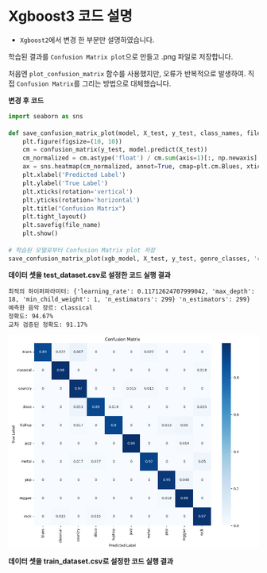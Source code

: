 
# Xgboost3 코드 설명



* `Xgboost2`에서 변경 한 부분만 설명하였습니다.





학습된 결과를 `Confusion Matrix plot`으로 만들고 .png 파일로 저장합니다.

처음엔 `plot_confusion_matrix` 함수를 사용했지만, 오류가 반복적으로 발생하여. 직접 `Confusion Matrix`를 그리는 방법으로 대체했습니다.



**변경 후 코드**

```python
import seaborn as sns

def save_confusion_matrix_plot(model, X_test, y_test, class_names, file_name):
    plt.figure(figsize=(10, 10))
    cm = confusion_matrix(y_test, model.predict(X_test))
    cm_normalized = cm.astype('float') / cm.sum(axis=1)[:, np.newaxis]
    ax = sns.heatmap(cm_normalized, annot=True, cmap=plt.cm.Blues, xticklabels=class_names, yticklabels=class_names)
    plt.xlabel('Predicted Label')
    plt.ylabel('True Label')
    plt.xticks(rotation='vertical')
    plt.yticks(rotation='horizontal')
    plt.title("Confusion Matrix")
    plt.tight_layout()
    plt.savefig(file_name)
    plt.show()

# 학습된 모델로부터 Confusion Matrix plot 저장
save_confusion_matrix_plot(xgb_model, X_test, y_test, genre_classes, 'confusion_matrix.png')
```





**데이터 셋을 test_dataset.csv로 설정한 코드 실행 결과**

```
최적의 하이퍼파라미터: {'learning_rate': 0.11712624707999042, 'max_depth': 18, 'min_child_weight': 1, 'n_estimators': 299} 'n_estimators': 299}
예측한 음악 장르: classical
정확도: 94.67%
교차 검증된 정확도: 91.17%
```

![](https://github.com/ZBDS11ML3/ML_jieun/blob/main/0.Confusion_matrix/confusion_matrix_test_dataset.png)





**데이터 셋을 train_dataset.csv로 설정한 코드 실행 결과**

```

```

